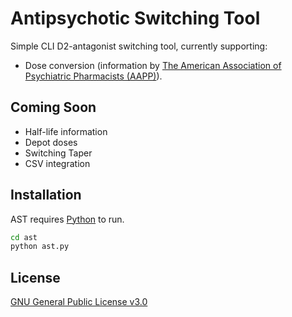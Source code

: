 # Antipsychotic Switching Tool

Simple CLI D2-antagonist switching tool, currently supporting:
- Dose conversion (information by [The American Association of Psychiatric Pharmacists (AAPP)]).

## Coming Soon
- Half-life information
- Depot doses
- Switching Taper
- CSV integration

## Installation

AST requires [Python] to run.

```sh
cd ast
python ast.py
```

## License
[GNU General Public License v3.0]

[//]: # (These are reference links used in the body of this note and get stripped out when the markdown processor does its job. There is no need to format nicely because it shouldn't be seen. Thanks SO - http://stackoverflow.com/questions/4823468/store-comments-in-markdown-syntax)

   [The American Association of Psychiatric Pharmacists (AAPP)]: <https://aapp.org/guideline/essentials/antipsychotic-dose-equivalents>
   [Python]: <https://www.python.org/>
   [public repository]: https://github.com/patriciogtrz/ast
   [GNU General Public License v3.0]: <https://choosealicense.com/licenses/gpl-3.0/>
